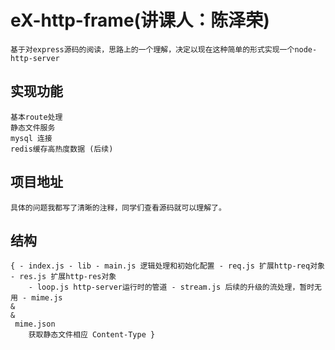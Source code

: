 # eX-http-frame\(讲课人：陈泽荣\)

```
基于对express源码的阅读，思路上的一个理解，决定以现在这种简单的形式实现一个node-http-server
```

## 实现功能

```
基本route处理
静态文件服务
mysql 连接
redis缓存高热度数据 (后续)
```

## 项目地址

```
具体的问题我都写了清晰的注释，同学们查看源码就可以理解了。
```

## 结构

```
{ - index.js - lib - main.js 逻辑处理和初始化配置 - req.js 扩展http-req对象 - res.js 扩展http-res对象
    - loop.js http-server运行时的管道 - stream.js 后续的升级的流处理，暂时无用 - mime.js 
&
&
 mime.json
    获取静态文件相应 Content-Type }
```



